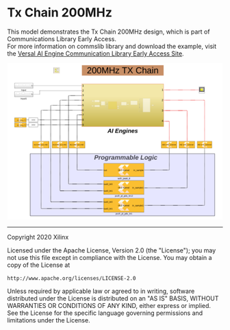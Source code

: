 # Tx Chain 200MHz
This model demonstrates the Tx Chain 200MHz design, which is part of Communications Library Early Access.  
For more information on commslib library and download the example, visit the [Versal AI Engine Communication Library Early Access Site](https://www.xilinx.com/member/versal_ai_engine_commslib_ea.html). 

![](Images/tx_chain_200Mhz.PNG)

------------
Copyright 2020 Xilinx

Licensed under the Apache License, Version 2.0 (the "License");
you may not use this file except in compliance with the License.
You may obtain a copy of the License at

    http://www.apache.org/licenses/LICENSE-2.0

Unless required by applicable law or agreed to in writing, software
distributed under the License is distributed on an "AS IS" BASIS,
WITHOUT WARRANTIES OR CONDITIONS OF ANY KIND, either express or implied.
See the License for the specific language governing permissions and
limitations under the License.
